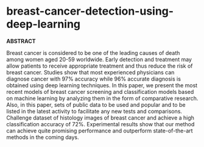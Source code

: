 # breast-cancer-detection-using-deep-learning

**ABSTRACT**

Breast cancer is considered to be one of the leading causes of death among women aged 20-59 worldwide. Early detection and treatment may allow patients to receive appropriate treatment and thus reduce the risk of breast cancer. Studies show that most experienced physicians can diagnose cancer with 97% accuracy while 96% accurate diagnosis is obtained using deep learning techniques. In this paper, we present the most recent models of breast cancer screening and classification models based on machine learning by analyzing them in the form of comparative research. Also, in this paper, sets of public data to be used and popular and to be listed in the latest activity to facilitate any new tests and comparisons. Challenge dataset of histology images of breast cancer and achieve a high classification accuracy of 72%. Experimental results show that our method can achieve quite promising performance and outperform state-of-the-art methods in the coming days.

